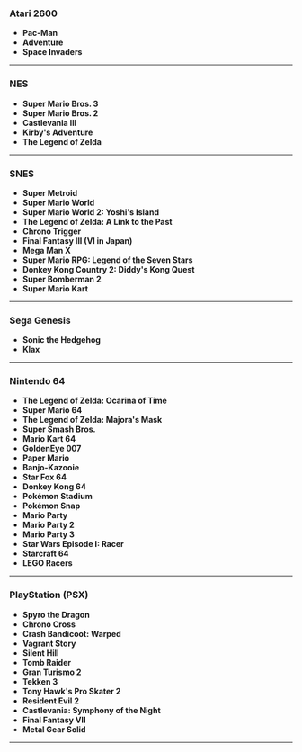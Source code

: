 

### Atari 2600
- **Pac-Man**  
- **Adventure**  
- **Space Invaders**  

---

### NES
- **Super Mario Bros. 3**  
- **Super Mario Bros. 2**  
- **Castlevania III**  
- **Kirby's Adventure**  
- **The Legend of Zelda**  

---

### SNES
- **Super Metroid**  
- **Super Mario World**  
- **Super Mario World 2: Yoshi's Island**  
- **The Legend of Zelda: A Link to the Past**  
- **Chrono Trigger**  
- **Final Fantasy III (VI in Japan)**  
- **Mega Man X**  
- **Super Mario RPG: Legend of the Seven Stars**  
- **Donkey Kong Country 2: Diddy's Kong Quest**  
- **Super Bomberman 2**  
- **Super Mario Kart**  

---

### Sega Genesis
- **Sonic the Hedgehog**  
- **Klax**  

---

### Nintendo 64
- **The Legend of Zelda: Ocarina of Time**  
- **Super Mario 64**  
- **The Legend of Zelda: Majora's Mask**  
- **Super Smash Bros.**  
- **Mario Kart 64**  
- **GoldenEye 007**  
- **Paper Mario**  
- **Banjo-Kazooie**  
- **Star Fox 64**  
- **Donkey Kong 64**  
- **Pokémon Stadium**  
- **Pokémon Snap**  
- **Mario Party**  
- **Mario Party 2**  
- **Mario Party 3**  
- **Star Wars Episode I: Racer**  
- **Starcraft 64**  
- **LEGO Racers**  

---

### PlayStation (PSX)
- **Spyro the Dragon**  
- **Chrono Cross**  
- **Crash Bandicoot: Warped**  
- **Vagrant Story**  
- **Silent Hill**  
- **Tomb Raider**
- **Gran Turismo 2**  
- **Tekken 3**  
- **Tony Hawk's Pro Skater 2**  
- **Resident Evil 2**  
- **Castlevania: Symphony of the Night**  
- **Final Fantasy VII**  
- **Metal Gear Solid**  

---

